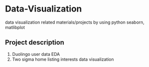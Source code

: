 # Data-Visualization
data visualization related materials/projects by using python
seaborn, matlibplot
## Project description
1) Duolingo user data EDA
2) Two sigma home listing interests data visualization
